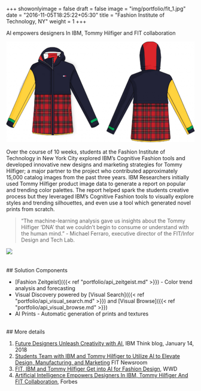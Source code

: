 +++
showonlyimage = false
draft = false
image = "img/portfolio/fit_1.jpg"
date = "2016-11-05T18:25:22+05:30"
title = "Fashion Institute of Technology, NY"
weight = 1
+++

AI empowers designers In IBM, Tommy Hilfiger and FIT collaboration
<!--more-->

<img src="/img/portfolio/fit_2.jpg" width="700">

Over the course of 10 weeks, students at the Fashion Institute of Technology in New York City explored IBM’s Cognitive Fashion tools and developed innovative new designs and marketing strategies for Tommy Hilfiger; a major partner to the project who contributed approximately 15,000 catalog images from the past three years.  IBM Researchers initially used Tommy Hilfiger product image data to generate a report on popular and trending color palettes. The report helped spark the students creative process but they leveraged IBM’s Cognitive Fashion tools to visually explore styles and trending silhouettes, and even use a tool which generated novel prints from scratch.

> “The machine-learning analysis gave us insights about the Tommy Hilfiger ‘DNA’ that we couldn’t begin to consume or understand with the human mind.” - Michael Ferraro, executive director of the FIT/Infor Design and Tech Lab.


<img src="http://news.fitnyc.edu/wp-content/uploads/2018/01/FIT-18-01-14_026.jpg
" width="700">

<br>
## Solution Components

* [Fashion Zeitgeist]({{< ref "portfolio/api_zeitgeist.md" >}}) - Color trend analysis and forecasting
* Visual Discovery powered by [Visual Search]({{< ref "portfolio/api_visual_search.md" >}}) and [Visual Browse]({{< ref "portfolio/api_visual_browse.md" >}}) 
* AI Prints - Automatic generation of prints and textures

<br>
## More details

1. [Future Designers Unleash Creativity with AI](https://www.ibm.com/blogs/think/2018/01/tommyhilfiger-ai/), IBM Think blog, January 14, 2018
1. [Students Team with IBM and Tommy Hilfiger to Utilize AI to Elevate Design, Manufacturing, and Marketing](http://news.fitnyc.edu/2018/01/18/students-team-with-ibm-and-tommy-hilfiger-to-utilize-ai-to-elevate-design-manufacturing-and-marketing/) FIT Newsroom
1. [FIT, IBM and Tommy Hilfiger Get into AI for Fashion Design](http://wwd.com/business-news/business-features/f-i-t-ibm-and-tommy-hilfiger-get-into-ai-for-fashion-11095819/), WWD
1. [Artificial Intelligence Empowers Designers In IBM, Tommy Hilfiger And FIT Collaboration](https://www.forbes.com/sites/rachelarthur/2018/01/15/ai-ibm-tommy-hilfiger),  Forbes
